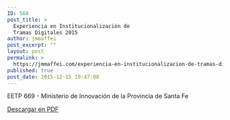 ```yaml
---
ID: 568
post_title: >
  Experiencia en Institucionalización de
  Tramas Digitales 2015
author: jmmaffei
post_excerpt: ""
layout: post
permalink: >
  https://jmmaffei.com/experiencia-en-institucionalizacion-de-tramas-digitales-2015/
published: true
post_date: 2015-12-15 19:47:00
---
```

<!-- wp:paragraph -->
<p>EETP 669 - Ministerio de Innovación de la Provincia de Santa Fe</p>
<!-- /wp:paragraph -->

<!-- wp:button -->
<div class="wp-block-button"><a class="wp-block-button__link" href="https://jmmaffei.com/wp-content/uploads/2020/03/669_Maffei_Juan_Manuel_Revista.pdf">Descargar en PDF</a></div>
<!-- /wp:button -->

<!-- wp:pdfemb/pdf-embedder-viewer {"pdfID":570,"url":"https://jmmaffei.com/wp-content/uploads/2020/03/669_Maffei_Juan_Manuel_Revista.pdf"} -->
<p class="wp-block-pdfemb-pdf-embedder-viewer"></p>
<!-- /wp:pdfemb/pdf-embedder-viewer -->